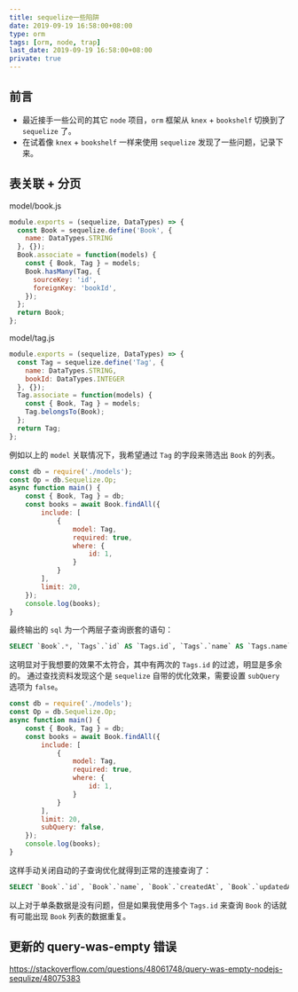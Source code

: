 ```yaml
---
title: sequelize一些陷阱
date: 2019-09-19 16:58:00+08:00
type: orm
tags: [orm, node, trap]
last_date: 2019-09-19 16:58:00+08:00
private: true
---
```


## 前言
- 最近接手一些公司的其它 `node` 项目，`orm` 框架从 `knex` + `bookshelf` 切换到了 `sequelize` 了。
- 在试着像 `knex` + `bookshelf` 一样来使用 `sequelize` 发现了一些问题，记录下来。

## 表关联 + 分页

model/book.js

``` js
module.exports = (sequelize, DataTypes) => {
  const Book = sequelize.define('Book', {
    name: DataTypes.STRING
  }, {});
  Book.associate = function(models) {
    const { Book, Tag } = models;
    Book.hasMany(Tag, {
      sourceKey: 'id',
      foreignKey: 'bookId',
    });
  };
  return Book;
};
```

model/tag.js

``` js
module.exports = (sequelize, DataTypes) => {
  const Tag = sequelize.define('Tag', {
    name: DataTypes.STRING,
    bookId: DataTypes.INTEGER
  }, {});
  Tag.associate = function(models) {
    const { Book, Tag } = models;
    Tag.belongsTo(Book);
  };
  return Tag;
};
```

例如以上的 `model` 关联情况下，我希望通过 `Tag` 的字段来筛选出 `Book` 的列表。

``` js
const db = require('./models');
const Op = db.Sequelize.Op;
async function main() {
    const { Book, Tag } = db;
    const books = await Book.findAll({
        include: [
            {
                model: Tag,
                required: true,
                where: {
                    id: 1,
                }
            }
        ],
        limit: 20,
    });
    console.log(books);
}
```

最终输出的 `sql` 为一个两层子查询嵌套的语句：
``` sql
SELECT `Book`.*, `Tags`.`id` AS `Tags.id`, `Tags`.`name` AS `Tags.name`, `Tags`.`bookId` AS `Tags.bookId`, `Tags`.`createdAt` AS `Tags.createdAt`, `Tags`.`updatedAt` AS `Tags.updatedAt` FROM (SELECT `Book`.`id`, `Book`.`name`, `Book`.`createdAt`, `Book`.`updatedAt` FROM `Books` AS `Book` WHERE ( SELECT `bookId` FROM `Tags` AS `Tags` WHERE (`Tags`.`id` = 1 AND `Tags`.`bookId` = `Book`.`id`) LIMIT 1 ) IS NOT NULL LIMIT 20) AS `Book` INNER JOIN `Tags` AS `Tags` ON `Book`.`id` = `Tags`.`bookId` AND `Tags`.`id` = 1;
```

这明显对于我想要的效果不太符合，其中有两次的 `Tags.id` 的过滤，明显是多余的。
通过查找资料发现这个是 `sequelize` 自带的优化效果，需要设置 `subQuery` 选项为 `false`。

``` js
const db = require('./models');
const Op = db.Sequelize.Op;
async function main() {
    const { Book, Tag } = db;
    const books = await Book.findAll({
        include: [
            {
                model: Tag,
                required: true,
                where: {
                    id: 1,
                }
            }
        ],
        limit: 20,
        subQuery: false,
    });
    console.log(books);
}
```

这样手动关闭自动的子查询优化就得到正常的连接查询了：
``` sql
SELECT `Book`.`id`, `Book`.`name`, `Book`.`createdAt`, `Book`.`updatedAt`, `Tags`.`id` AS `Tags.id`, `Tags`.`name` AS `Tags.name`, `Tags`.`bookId` AS `Tags.bookId`, `Tags`.`createdAt` AS `Tags.createdAt`, `Tags`.`updatedAt` AS `Tags.updatedAt` FROM `Books` AS `Book` INNER JOIN `Tags` AS `Tags` ON `Book`.`id` = `Tags`.`bookId` AND `Tags`.`id` = 1 LIMIT 20;
```

以上对于单条数据是没有问题，但是如果我使用多个 `Tags.id` 来查询 `Book` 的话就有可能出现 `Book` 列表的数据重复。


## 更新的 query-was-empty 错误

https://stackoverflow.com/questions/48061748/query-was-empty-nodejs-sequlize/48075383
